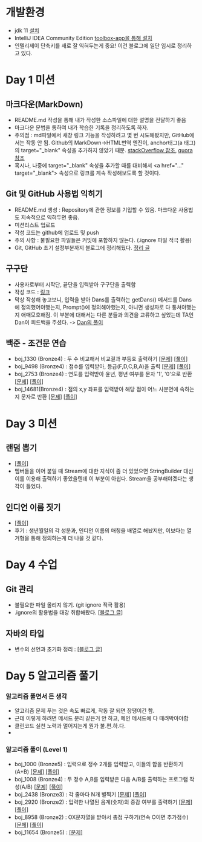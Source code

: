
# 개발환경
 - jdk 11 <a href="https://www.oracle.com/java/technologies/downloads/#java11" target="_blank">설치</a>
 - IntelliJ IDEA Community Edition <a href="https://www.jetbrains.com/ko-kr/toolbox-app" target="_blank">toolbox-app을 통해 설치</a>
 - 인텔리제이 단축키를 새로 잘 익혀두는게 중요! 이건 블로그에 일단 임시로 정리하고 있다.

# Day 1 미션

 ## 마크다운(MarkDown)
 - README.md 작성을 통해 내가 작성한 소스파일에 대한 설명을 전달하기 좋음
 - 마크다운 문법을 통하여 내가 학습한 기록을 정리하도록 하자.
 - 주의점 : md파일에서 새창 링크 기능을 작성하려고 몇 번 시도해봤지만, GitHub에서는 작동 안 됨. Github의 MarkDown->HTML번역 엔진이, anchor태그(a 태그)의 target="_blank" 속성을 추가하지 않았기 때문.
   <a href="https://stackoverflow.com/questions/41915571/open-link-in-new-tab-with-github-markdown-using-target-blank">stackOverflow 참조</a>,
   <a href="https://www.quora.com/Why-is-target-blank-not-working-in-a-GitHub-readme-file">quora 참조</a>
 - 혹시나, 나중에 target="_blank" 속성을 추가할 때를 대비해서 \<a href="..." target="_blank"> 속성으로 링크를 계속 작성해보도록 할 것이다.

 ## Git 및 GitHub 사용법 익히기
 - README.md 생성 : Repository에 관한 정보를 기입할 수 있음. 마크다운 사용법도 지속적으로 익혀두면 좋음.
 - 미션리스트 업로드
 - 작성 코드는 github에 업로드 및 push
 - 주의 사항 : 불필요한 파일들은 커밋에 포함하지 않는다. (.ignore 파일 적극 활용)
 - Git, GitHub 초기 설정부분까지 블로그에 정리해뒀다. <a href="https://ttasjwi.tistory.com/5" target="_blank">정리 글</a>

 ## 구구단
  - 사용자로부터 시작단, 끝단을 입력받아 구구단을 출력함
  - 작성 코드 : <a href="https://github.com/ttasjwi/CodeSquad-Cocoa2021/tree/master/src/gugudan" target="_blank">링크</a>
  - 막상 작성해 놓고보니, 입력을 받아 Dans를 출력하는 getDans() 메서드를 Dans에 정의했어야했는지, Prompt()에 정의해야했는지, 아니면 생성자로 다 퉁쳐야했는지 애매모호해짐. 이 부분에 대해서는 다른 분들과 의견을 교류하고 싶었는데 TA인 Dan이 피드백을 주셨다.
    -> <a href="https://github.com/ttasjwi/CodeSquad-Cocoa2021/tree/Dan/src/gugudan" target="_blank">Dan의 풀이</a>

 ## 백준 - 조건문 연습
   - boj_1330 (Bronze4) : 두 수 비교해서 비교결과 부등호 출력하기 <a href="https://www.acmicpc.net/problem/1330" target="_blank">[문제]</a> <a href="https://github.com/ttasjwi/BOJ/tree/master/src/boj_1330" target="_blank">[풀이]</a>
   - boj_9498 (Bronze4) : 점수를 입력받아, 등급(F,D,C,B,A)을 출력 <a href="https://www.acmicpc.net/problem/9498" target="_blank">[문제]</a> <a href="https://github.com/ttasjwi/BOJ/tree/master/src/boj_9498" target="_blank">[풀이]</a>
   - boj_2753 (Bronze4) : 연도를 입력받아 윤년, 평년 여부를 문자 '1', '0'으로 반환 <a href="https://www.acmicpc.net/problem/2753" target="_blank">[문제]</a> <a href="https://github.com/ttasjwi/BOJ/tree/master/src/boj_2753" target="_blank">[풀이]</a>
   - boj_14681(Bronze4) : 점의 x,y 좌표를 입력받아 해당 점이 어느 사분면에 속하는지 문자로 반환 <a href="https://www.acmicpc.net/problem/14681" target="_blank">[문제]</a> <a href="https://github.com/ttasjwi/BOJ/tree/master/src/boj_14681" target="_blank">[풀이]</a>

# Day 3 미션

## 랜덤 뽑기

- <a href="https://github.com/ttasjwi/CodeSquad-Cocoa2021/tree/master/src/rdmMember" target="_blank">[풀이]</a>
- 멤버들을 이어 붙일 때 Stream에 대한 지식이 좀 더 있었으면 StringBuilder 대신 이를 이용해 출력하기 좋았을텐데 이 부분이 아쉽다. Stream을 공부해야겠다는 생각이 들었다.

## 인디언 이름 짓기

- <a href="https://github.com/ttasjwi/CodeSquad-Cocoa2021/tree/master/src/indianName" target="_blank">[풀이]</a>
- 후기 : 생년월일의 각 성분과, 인디언 이름의 매칭을 배열로 해놨지만, 이보다는 열거형을 통해 정의하는게 더 나을 것 같다.

# Day 4 수업

## Git 관리

- 불필요한 파일 올리지 않기. (git ignore 적극 활용)
- .ignore의 활용법을 대강 취합해봤다. <a href="https://ttasjwi.tistory.com/8" target="_blank">[블로그 글]</a>

## 자바의 타입
- 변수의 선언과 초기화 정리 : <a href="https://ttasjwi.tistory.com/9" target="_blank">[블로그 글]</a>

# Day 5 알고리즘 풀기
### 알고리즘 풀면서 든 생각
- 알고리즘 문제 푸는 것은 속도 빠르게, 작동 잘 되면 장땡이긴 함.
- 근데 이렇게 하려면 메서드 분리 같은거 안 하고, 메인 메서드에 다 때려박아야함
- 클린코드 실천 노력과 멀어지는게 뭔가 불.편.하.다.
- 
### 알고리즘 풀이 (Level 1)
- boj_1000 (Bronze5) : 입력으로 정수 2개를 입력받고, 이들의 합을 반환하기(A+B) <a href="https://www.acmicpc.net/problem/1000" target="_blank">[문제]</a> <a href="https://github.com/ttasjwi/BOJ/tree/master/src/boj_1000" target="_blank">[풀이]</a>
- boj_1008 (Bronze4) : 두 정수 A,B를 입력받은 다음 A/B를 출력하는 프로그램 작성(A/B) <a href="https://www.acmicpc.net/problem/1008" target="_blank">[문제]</a> <a href="https://github.com/ttasjwi/BOJ/tree/master/src/boj_1008" target="_blank">[풀이]</a>
- boj_2438 (Bronze3) : 각 줄마다 N개 별찍기 <a href="https://www.acmicpc.net/problem/2438" target="_blank">[문제]</a> <a href="https://github.com/ttasjwi/BOJ/tree/master/src/boj_2438" target="_blank">[풀이]</a>
- boj_2920 (Bronze2) : 입력한 나열된 음계(숫자)의 증감 여부를 출력하기 <a href="https://www.acmicpc.net/problem/2920" target="_blank">[문제]</a> <a href="https://github.com/ttasjwi/BOJ/tree/master/src/boj_2920" target="_blank">[풀이]</a>
- boj_8958 (Bronze2) : OX문자열을 받아서 총점 구하기(연속 O이면 추가점수) <a href="https://www.acmicpc.net/problem/8958" target="_blank">[문제]</a> <a href="https://github.com/ttasjwi/BOJ/tree/master/src/boj_8958" target="_blank">[풀이]</a>
- boj_11654 (Bronze5) : <a href="https://www.acmicpc.net/problem/11654" target="_blank">[문제]</a>